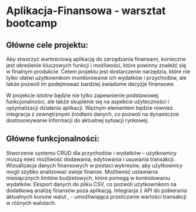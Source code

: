 # Aplikacja-Finansowa - warsztat bootcamp

## Główne cele projektu:
Aby stworzyć wartościową aplikację do zarządzania finansami, konieczne jest określenie kluczowych funkcji i możliwości, które powinny znaleźć się w finalnym produkcie. Celem projektu jest dostarczenie narzędzia, które nie tylko ułatwi użytkownikom monitorowanie ich wydatków i przychodów, ale także pozwoli im podejmować bardziej świadome decyzje finansowe.

W projekcie istotne będzie nie tylko zapewnienie podstawowej funkcjonalności, ale także skupienie się na aspekcie użyteczności i optymalizacji działania aplikacji. Ważnym elementem będzie również integracja z zewnętrznymi źródłami danych, co pozwoli na dynamiczne dostosowywanie informacji do aktualnej sytuacji rynkowej.

## Główne funkcjonalności:
Stworzenie systemu CRUD dla przychodów i wydatków – użytkownicy muszą mieć możliwość dodawania, edytowania i usuwania transakcji.
Wizualizacja danych finansowych w postaci wykresów, aby użytkownicy mogli szybko analizować swoje finanse.
Możliwość ustawiania miesięcznych limitów budżetowych, które pomogą w kontrolowaniu wydatków.
Eksport danych do pliku CSV, co pozwoli użytkownikom na dodatkową analizę finansów poza aplikacją.
Integracja z API do pobierania aktualnych kursów walut , - umożliwiająca przeliczanie wartości transakcji w różnych walutach.
